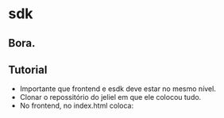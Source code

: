 # sdk
## Bora.
## Tutorial
* Importante que frontend e esdk deve estar no mesmo nível.
* Clonar o repossitório do jeliel em que ele colocou tudo.
* No frontend, no index.html coloca:
> <script>src = "[novo_nome]"<\script>.

* No package.json, em compile 2 coloca o [novo-nome].
* suas alterações devem estar em dist2/myapp.js
* Mudar email e password em myapp.js de acordo com as regras do Cesar.
* Executar na pasta sdk:
> npm install
> npm run compile1
> npm run compile2

* No evaluator.evaluate eu ponho o algoritmo de adaptação.
* Sempre que mudar algum arquivo tem que dar o compile2, caso seja JS.
 * Se for ts, roda o compile1 antes.

* Já está com a banda atual, aí preciso pesquisar para pôr o bufer e outras.
* Nos eventos de log, verificar se o Logger tá setado, como o primeiro.
* Quando tiver pronto, altera a url no enviroment.js para poder falar com a API direito.
* Podem ignorar os erros que irão aparecer com os comandos: npm install, npm run compile1, npm run compile2, mesmo com os erros, o arquivo novoscript.js será gerado normalmente! :)
